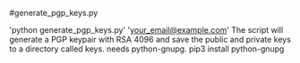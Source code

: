 #generate_pgp_keys.py

'python generate_pgp_keys.py' 'your_email@example.com'
The script will generate a PGP keypair with RSA 4096 and save the public and private keys to a directory called keys.
needs python-gnupg.
pip3 install python-gnupg
